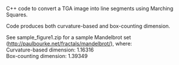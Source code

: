 C++ code to convert a TGA image into line segments using Marching Squares.

Code produces both curvature-based and box-counting dimension.

See sample_figure1.zip for a sample Mandelbrot set (http://paulbourke.net/fractals/mandelbrot/), where:
<br>
Curvature-based dimension: 1.16316
<br>
Box-counting dimension:    1.39349
